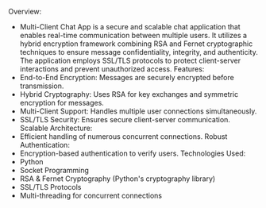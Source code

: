 Overview:
- Multi-Client Chat App is a secure and scalable chat application that enables real-time communication between multiple users. It utilizes a hybrid encryption framework combining RSA and Fernet cryptographic techniques to ensure message confidentiality, integrity, and authenticity. The application employs SSL/TLS protocols to protect client-server interactions and prevent unauthorized access.
Features:
- End-to-End Encryption: Messages are securely encrypted before transmission.
- Hybrid Cryptography: Uses RSA for key exchanges and symmetric encryption for messages.
- Multi-Client Support: Handles multiple user connections simultaneously.
- SSL/TLS Security: Ensures secure client-server communication.
Scalable Architecture:
- Efficient handling of numerous concurrent connections.
Robust Authentication:
- Encryption-based authentication to verify users.
Technologies Used:
- Python
- Socket Programming
- RSA & Fernet Cryptography (Python's cryptography library)
- SSL/TLS Protocols
- Multi-threading for concurrent connections

